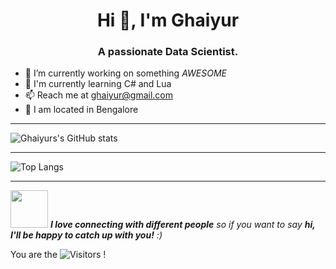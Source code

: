 <h1 align="center">Hi 👋, I'm Ghaiyur</h1>
<h3 align="center">A passionate Data Scientist.</h3>

<!--
**Ghaiyur/Ghaiyur** is a ✨ _special_ ✨ repository because its `README.md` (this file) appears on your GitHub profile. -->


- 🔭 I’m currently working on something _AWESOME_
- 🌱 I'm currently learning C# and Lua
- 📫 Reach me at ghaiyur@gmail.com
- 📍 I am located in Bengalore

---

![Ghaiyurs's GitHub stats](https://github-readme-stats.vercel.app/api?username=Ghaiyur&show_icons=true)


---

![Top Langs](https://github-readme-stats.vercel.app/api/top-langs/?username=Ghaiyur&layout=compact&show_icons=true)


---


<img src="https://media.giphy.com/media/LnQjpWaON8nhr21vNW/giphy.gif" width="60"> <em><b>I love connecting with different people</b> so if you want to say <b>hi, I'll be happy to catch up with you!</b> :)</em>

You are the ![Visitors](https://visitor-badge.laobi.icu/badge?page_id=Ghaiyur) !



